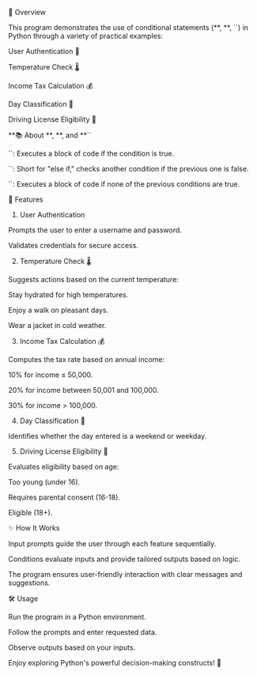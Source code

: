🚀 Overview

This program demonstrates the use of conditional statements (**, **, ``) in Python through a variety of practical examples:

User Authentication 🔐

Temperature Check 🌡️

Income Tax Calculation 💰

Day Classification 📅

Driving License Eligibility 🚗

**📚 About **, **, and **``

``: Executes a block of code if the condition is true.

``: Short for "else if," checks another condition if the previous one is false.

``: Executes a block of code if none of the previous conditions are true.

🔑 Features

1. User Authentication

Prompts the user to enter a username and password.

Validates credentials for secure access.

2. Temperature Check 🌡️

Suggests actions based on the current temperature:

Stay hydrated for high temperatures.

Enjoy a walk on pleasant days.

Wear a jacket in cold weather.

3. Income Tax Calculation 💰

Computes the tax rate based on annual income:

10% for income ≤ 50,000.

20% for income between 50,001 and 100,000.

30% for income > 100,000.

4. Day Classification 📅

Identifies whether the day entered is a weekend or weekday.

5. Driving License Eligibility 🚗

Evaluates eligibility based on age:

Too young (under 16).

Requires parental consent (16-18).

Eligible (18+).

✨ How It Works

Input prompts guide the user through each feature sequentially.

Conditions evaluate inputs and provide tailored outputs based on logic.

The program ensures user-friendly interaction with clear messages and suggestions.

🛠️ Usage

Run the program in a Python environment.

Follow the prompts and enter requested data.

Observe outputs based on your inputs.

Enjoy exploring Python's powerful decision-making constructs! 🐍

